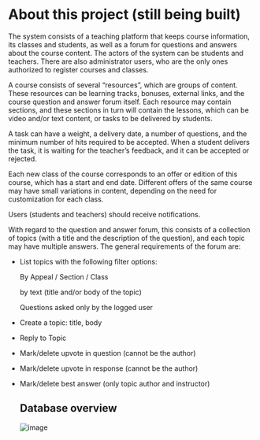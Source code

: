# About this project (still being built)
The system consists of a teaching platform that keeps course information, its classes and students, as well as a forum for questions and answers about the course content.
The actors of the system can be students and teachers. There are also administrator users, who are the only ones authorized to register courses and classes.

A course consists of several “resources”, which are groups of content. These resources can be learning tracks, bonuses, external links, and the course question and answer forum itself. 
Each resource may contain sections, and these sections in turn will contain the lessons, which can be video and/or text content, or tasks to be delivered by students.

A task can have a weight, a delivery date, a number of questions, and the minimum number of hits required to be accepted. 
When a student delivers the task, it is waiting for the teacher’s feedback, and it can be accepted or rejected.

Each new class of the course corresponds to an offer or edition of this course, which has a start and end date. 
Different offers of the same course may have small variations in content, depending on the need for customization for each class.

Users (students and teachers) should receive notifications.

With regard to the question and answer forum, this consists of a collection of topics (with a title and the description of the question), and each topic may have multiple answers. 
The general requirements of the forum are:

- List topics with the following filter options:

    By Appeal / Section / Class

    by text (title and/or body of the topic)

    Questions asked only by the logged user

- Create a topic: title, body

- Reply to Topic

- Mark/delete upvote in question (cannot be the author)

- Mark/delete upvote in response (cannot be the author)

- Mark/delete best answer (only topic author and instructor)

  ## Database overview
  ![image](https://github.com/Fabricio-Oliveira-dev/dslearn/assets/105288563/4e82c99f-f54e-443d-8862-c0ee2eefd36f)
